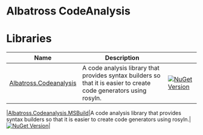 # Albatross CodeAnalysis

# Libraries
|Name|Description||
|-|-|-|
|[Albatross.Codeanalysis](./Albatross.CodeAnalysis/)|A code analysis library that provides syntax builders so that it is easier to create code generators using rosyln.|[![NuGet Version](https://img.shields.io/nuget/v/Albatross.Codeanalysis)](https://www.nuget.org/packages/Albatross.Codeanalysis)|

|[Albatross.Codeanalysis.MSBuild](./Albatross.CodeAnalysis.MSBuild/)|A code analysis library that provides syntax builders so that it is easier to create code generators using rosyln.|[![NuGet Version](https://img.shields.io/nuget/v/Albatross.Codeanalysis.MSBuild)](https://www.nuget.org/packages/Albatross.Codeanalysis.MSBuild)|

